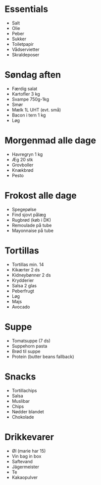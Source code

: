 # Essentials
- Salt
- Olie
- Peber
- Sukker
- Toiletpapir
- Vådservietter
- Skraldeposer

# Søndag aften

- Færdig salat
- Kartofler 3 kg
- Svampe 750g-1kg
- Smør
- Mælk 1L UHT (evt. små)
- Bacon i tern 1 kg
- Løg

# Morgenmad alle dage

- Havregryn 1 kg
- Æg 20 stk
- Grovboller
- Knækbrød
- Pesto

# Frokost alle dage

- Spegepølse
- Find sjovt pålæg
- Rugbrød (køb i DK)
- Remoulade på tube
- Mayonnaise på tube

# Tortillas

- Tortillas min. 14
- Kikærter 2 ds
- Kidneybønner 2 ds
- Krydderier
- Salsa 2 glas
- Peberfrugt
- Løg
- Majs
- Avocado

# Suppe

- Tomatsuppe (7 ds)
- Suppehorn pasta
- Brød til suppe
- Protein (butter beans fallback)

# Snacks

- Tortillachips
- Salsa
- Muslibar
- Chips
- Nødder blandet
- Chokolade

# Drikkevarer

- Øl (marie har 15)
- Vin bag in box
- Saftevand
- Jägermeister
- Te
- Kakaopulver
